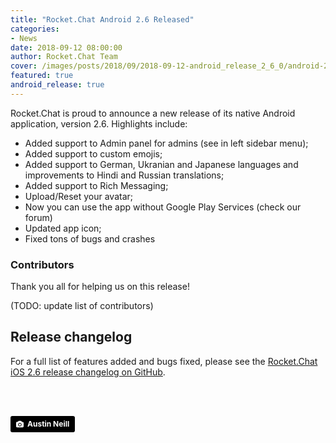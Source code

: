 ```yaml
---
title: "Rocket.Chat Android 2.6 Released"
categories:
- News
date: 2018-09-12 08:00:00
author: Rocket.Chat Team
cover: /images/posts/2018/09/2018-09-12-android_release_2_6_0/android-2-6-test-cover.jpg
featured: true
android_release: true
---
```


Rocket.Chat is proud to announce a new release of its native Android application, version 2.6. Highlights include:

- Added support to Admin panel for admins (see in left sidebar menu);
- Added support to custom emojis;
- Added support to German, Ukranian and Japanese languages and improvements to Hindi and Russian translations;
- Added support to Rich Messaging;
- Upload/Reset your avatar;
- Now you can use the app without Google Play Services (check our forum)
- Updated app icon;
- Fixed tons of bugs and crashes


### Contributors

Thank you all for helping us on this release!

(TODO: update list of contributors)

## Release changelog

For a full list of features added and bugs fixed, please see the [Rocket.Chat iOS 2.6 release changelog on GitHub](https://github.com/RocketChat/Rocket.Chat.Android/releases/tag/v2.6.0).

<br/>
<br/>

<a style="background-color:black;color:white;text-decoration:none;padding:4px 6px;font-family:-apple-system, BlinkMacSystemFont, &quot;San Francisco&quot;, &quot;Helvetica Neue&quot;, Helvetica, Ubuntu, Roboto, Noto, &quot;Segoe UI&quot;, Arial, sans-serif;font-size:12px;font-weight:bold;line-height:1.2;display:inline-block;border-radius:3px" href="https://unsplash.com/@arstyy?utm_medium=referral&amp;utm_campaign=photographer-credit&amp;utm_content=creditBadge" target="_blank" rel="noopener noreferrer" title="Download free do whatever you want high-resolution photos from Austin Neill"><span style="display:inline-block;padding:2px 3px"><svg xmlns="http://www.w3.org/2000/svg" style="height:12px;width:auto;position:relative;vertical-align:middle;top:-1px;fill:white" viewBox="0 0 32 32"><title>unsplash-logo</title><path d="M20.8 18.1c0 2.7-2.2 4.8-4.8 4.8s-4.8-2.1-4.8-4.8c0-2.7 2.2-4.8 4.8-4.8 2.7.1 4.8 2.2 4.8 4.8zm11.2-7.4v14.9c0 2.3-1.9 4.3-4.3 4.3h-23.4c-2.4 0-4.3-1.9-4.3-4.3v-15c0-2.3 1.9-4.3 4.3-4.3h3.7l.8-2.3c.4-1.1 1.7-2 2.9-2h8.6c1.2 0 2.5.9 2.9 2l.8 2.4h3.7c2.4 0 4.3 1.9 4.3 4.3zm-8.6 7.5c0-4.1-3.3-7.5-7.5-7.5-4.1 0-7.5 3.4-7.5 7.5s3.3 7.5 7.5 7.5c4.2-.1 7.5-3.4 7.5-7.5z"></path></svg></span><span style="display:inline-block;padding:2px 3px">Austin Neill</span></a>
